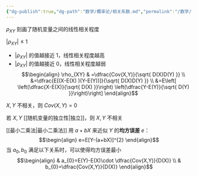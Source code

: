 ```yaml
---
{"dg-publish":true,"dg-path":"数学/概率论/相关系数.md","permalink":"/数学/概率论/相关系数/","dgPassFrontmatter":true,"noteIcon":"","created":"2024-05-02T21:21:18.970+08:00","updated":"2024-05-04T15:12:04.806+08:00"}
---
```


$\rho_{XY}$
刻画了随机变量之间的线性相关程度

$|\rho_{XY}|\leq 1$
-  $|\rho_{XY}|$ 的值越接近 1，线性相关程度越高
-  $|\rho_{XY}|$ 的值越接近 0，线性相关程度越弱
$$\begin{align}
\rho_{XY} & =\dfrac{Cov(X,Y)}{\sqrt{ D(X)D(Y) }} \\
&=\dfrac{E[(X-E(X) )(Y-E(Y))]}{\sqrt{ D(X)D(Y) }} \\
&=E\left[ \left(\dfrac{X-E(X)}{\sqrt{ D(X) }}\right) \left(\dfrac{Y-E(Y)}{\sqrt{ D(Y) }}\right)\right]
\end{align}$$

$X,Y$ 不相关，则 $Cov(X,Y)=0$

若 $X,Y$ [[随机变量的独立性\|独立]]，则 $X,Y$ 不相关


[[最小二乘法\|最小二乘法]]
用 $a+bX$ 来近似 $Y$ 的**均方误差** $e$：
$$\begin{align}
e=E[Y-(a+bX)]^{2}
\end{align}$$
当 $a_{0},b_{0}$ 满足以下关系时，可以使得均方误差最小
$$\begin{align}
 & a_{0}=E(Y)-E(X)\cdot \dfrac{Cov(X,Y)}{D(X)} \\
 & b_{0}=\dfrac{Cov(X,Y)}{D(X)}
\end{align}$$

